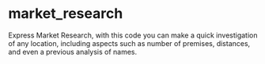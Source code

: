 # market_research
Express Market Research, with this code you can make a quick investigation of any location, including aspects such as number of premises, distances, and even a previous analysis of names.
